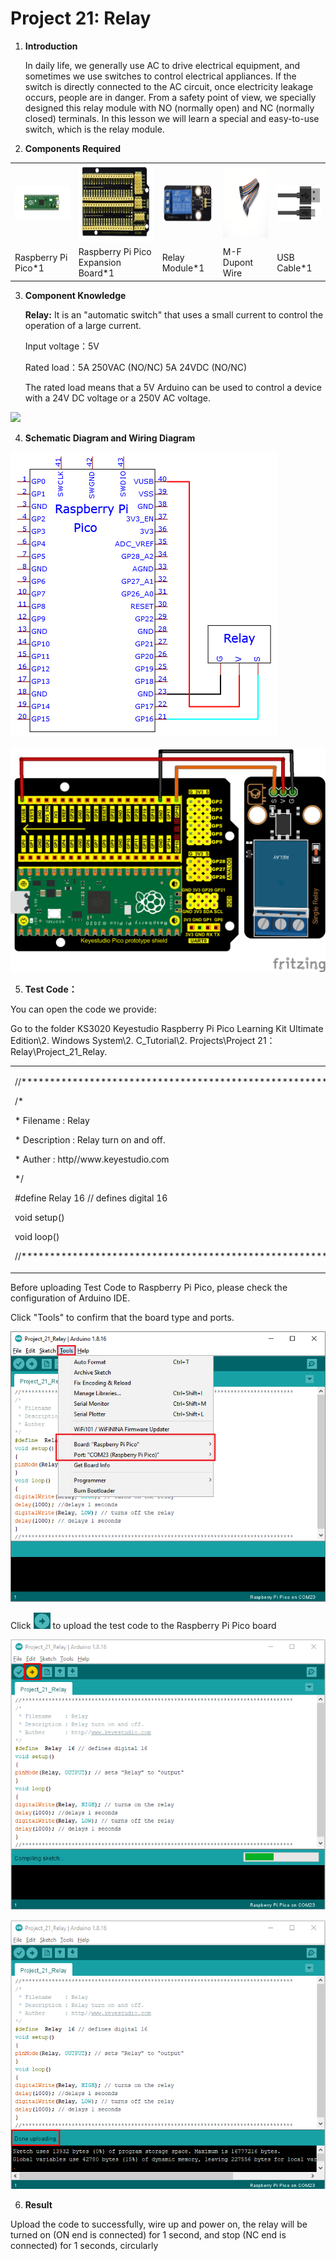 # Project 21: Relay

1.  **Introduction**
    
    In daily life, we generally use AC to drive electrical equipment,
    and sometimes we use switches to control electrical appliances. If
    the switch is directly connected to the AC circuit, once electricity
    leakage occurs, people are in danger. From a safety point of view,
    we specially designed this relay module with NO (normally open) and
    NC (normally closed) terminals. In this lesson we will learn a
    special and easy-to-use switch, which is the relay module.

2.  **Components Required**

<table>
<tbody>
<tr class="odd">
<td><p><img src="https://raw.githubusercontent.com/keyestudio/KS3020-KS3020F-Keyestudio-Raspberry-Pi-Pico-Ultimate-Starter-Kit-Arduino/master/media/5207588df3059cf385957664d41e9ac6.jpeg" style="width:1.41806in;height:0.56458in" /></p></td>
<td><img src="https://raw.githubusercontent.com/keyestudio/KS3020-KS3020F-Keyestudio-Raspberry-Pi-Pico-Ultimate-Starter-Kit-Arduino/master/media/bc08dc3772fc1fef6fa1e07bd81f6680.png" style="width:1.66806in;height:1.28403in" /></td>
<td><img src="https://raw.githubusercontent.com/keyestudio/KS3020-KS3020F-Keyestudio-Raspberry-Pi-Pico-Ultimate-Starter-Kit-Arduino/master/media/1ea87894c6aa8d475203e447ad5e930a.png" style="width:1.27083in;height:0.68056in" /></td>
<td><img src="https://raw.githubusercontent.com/keyestudio/KS3020-KS3020F-Keyestudio-Raspberry-Pi-Pico-Ultimate-Starter-Kit-Arduino/master/media/1fbdfe0569327d9a42600a54336bf7b5.png" style="width:1.38819in;height:1.15833in" /></td>
<td><img src="https://raw.githubusercontent.com/keyestudio/KS3020-KS3020F-Keyestudio-Raspberry-Pi-Pico-Ultimate-Starter-Kit-Arduino/master/media/7dcbd02995be3c142b2f97df7f7c03ce.png" style="width:1.11528in;height:0.59722in" /></td>
</tr>
<tr class="even">
<td>Raspberry Pi Pico*1</td>
<td>Raspberry Pi Pico Expansion Board*1</td>
<td>Relay Module*1</td>
<td>M-F Dupont Wire</td>
<td>USB Cable*1</td>
</tr>
</tbody>
</table>

3.  **Component Knowledge**
    
    **Relay:** It is an "automatic switch" that uses a small current to
    control the operation of a large current.
    
    Input voltage：5V
    
    Rated load：5A 250VAC (NO/NC) 5A 24VDC (NO/NC)
    
    The rated load means that a 5V Arduino can be used to control a
    device with a 24V DC voltage or a 250V AC voltage.

![](/media/be1c90d2b52fc2489590e3f702a087bf.emf)

4.  **Schematic Diagram and Wiring Diagram**

![](/media/bfe4e5e68d12e715c50f8aa5797a689c.png)

![](/media/0e76ea13b2034301be2ecdfde7f21f1e.png)

5.  **Test Code：**

You can open the code we provide:

Go to the folder KS3020 Keyestudio Raspberry Pi Pico Learning Kit
Ultimate Edition\\2. Windows System\\2. C\_Tutorial\\2.
Projects\\Project 21：Relay\\Project\_21\_Relay.

<table>
<tbody>
<tr class="odd">
<td><p>//**********************************************************************************</p>
<p>/*</p>
<p>* Filename : Relay</p>
<p>* Description : Relay turn on and off.</p>
<p>* Auther : http//www.keyestudio.com</p>
<p>*/</p>
<p>#define Relay 16 // defines digital 16</p>
<p>void setup()</p>
<p></p>
<p>void loop()</p>
<p></p>
<p>//**********************************************************************************</p></td>
</tr>
</tbody>
</table>

Before uploading Test Code to Raspberry Pi Pico, please check the
configuration of Arduino IDE.

Click "Tools" to confirm that the board type and ports.

![](/media/6f7d673ea84dcb3c1f4a9f45a120aede.png)

Click ![](/media/b0d41283bf5ae66d2d5ab45db15331ba.png) to upload the test code to the Raspberry
Pi Pico board

![](/media/0bb4f68dce4e2b0b93002183cf76a6a1.png)

![](/media/60d4972ad22ae3bd3a745e8c2db50d83.png)

6.  **Result**

Upload the code to successfully, wire up and power on, the relay will be
turned on (ON end is connected) for 1 second, and stop (NC end is
connected) for 1 seconds, circularly
